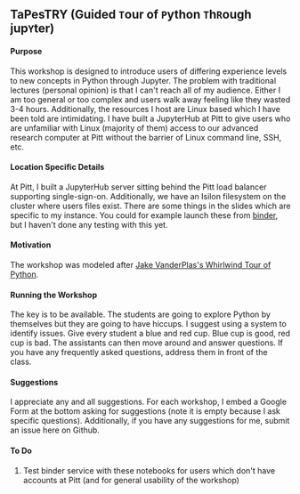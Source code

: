TaPesTRY (Guided `T`our of `P`ython `T`h`R`ough jup`Y`ter)
---

#### Purpose

This workshop is designed to introduce users of differing experience levels to
new concepts in Python through Jupyter. The problem with traditional lectures
(personal opinion) is that I can't reach all of my audience. Either I am too
general or too complex and users walk away feeling like they wasted 3-4 hours.
Additionally, the resources I host are Linux based which I have been told are
intimidating. I have built a JupyterHub at Pitt to give users who are
unfamiliar with Linux (majority of them) access to our advanced research computer
at Pitt without the barrier of Linux command line, SSH, etc.

#### Location Specific Details

At Pitt, I built a JupyterHub server sitting behind the Pitt load balancer
supporting single-sign-on. Additionally, we have an Isilon filesystem on the
cluster where users files exist. There are some things in the slides which are
specific to my instance. You could for example launch these from
[binder](https://mybinder.org), but I haven't done any testing with this yet.

#### Motivation

The workshop was modeled after [Jake VanderPlas's Whirlwind Tour of
Python](https://github.com/jakevdp/WhirlwindTourOfPython). 

#### Running the Workshop

The key is to be available. The students are going to explore Python by
themselves but they are going to have hiccups. I suggest using a system to
identify issues.  Give every student a blue and red cup. Blue cup is good, red
cup is bad. The assistants can then move around and answer questions. If you
have any frequently asked questions, address them in front of the class.

#### Suggestions

I appreciate any and all suggestions. For each workshop, I embed a Google Form
at the bottom asking for suggestions (note it is empty because I ask specific
questions). Additionally, if you have any suggestions for me, submit an issue
here on Github.

#### To Do

1. Test binder service with these notebooks for users which don't have accounts
   at Pitt (and for general usability of the workshop)
